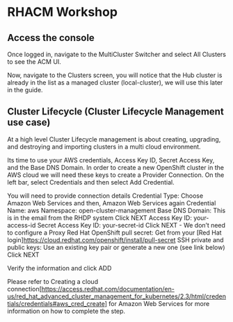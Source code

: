 # RHACM Workshop 


## Access the console 

Once logged in, navigate to the MultiCluster Switcher and select All Clusters to see the ACM UI.


Now, navigate to the Clusters screen, you will notice that the Hub cluster is already in the list as a managed cluster (local-cluster), we will use this later in the guide.



## Cluster Lifecycle (Cluster Lifecycle Management use case)

At a high level Cluster Lifecycle management is about creating, upgrading, and destroying and importing clusters in a multi cloud environment.

Its time to use your  AWS credentials, Access Key ID, Secret Access Key, and the Base DNS Domain.  In order to create a new OpenShift cluster in the AWS cloud we will need these keys to create a Provider Connection. On the left bar, select Credentials and then select Add Credential.

You will need to provide connection details
Credential Type: Choose Amazon Web Services and then, Amazon Web Services again
Credential Name:  aws
Namespace: open-cluster-management
Base DNS Domain:  This is in the email from the RHDP system
Click NEXT
Access Key ID:  your-access-id
Secret Access Key ID: your-secret-id
Click NEXT - We don’t need to configure a Proxy
Red Hat OpenShift pull secret:  Get from your [Red Hat login]https://cloud.redhat.com/openshift/install/pull-secret
SSH private and public keys:  Use an existing key pair or generate a new one (see link below) 
Click NEXT

Verify the information and click ADD

Please refer to Creating a cloud connection[https://access.redhat.com/documentation/en-us/red_hat_advanced_cluster_management_for_kubernetes/2.3/html/credentials/credentials#aws_cred_create]  for Amazon Web Services for more information on how to complete the step.
